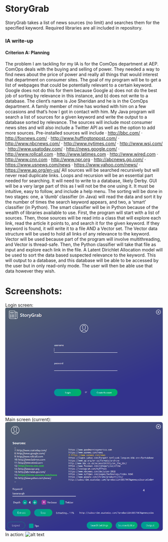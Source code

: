 # StoryGrab
StoryGrab takes a list of news sources (no limit) and searches them for the specified keyword. Required libraries are all included in repository. 
### IA write-up


#### Criterion A: Planning

 
The problem I am tackling for my IA is for the ComOps department at AEP. ComOps deals with the buying and selling of power. They needed a way to find news about the price of power and really all things that would interest that department on consumer sites. The goal of my program will be to get a list of webpages that could be potentially relevant to a certain keyword. Google does not do this for them because Google a) does not do the best job of sorting by relevance in this instance, and b) does not write to a database. The client’s name is Joe Sheridan and he is in the ComOps department. A family member of mine has worked with him on a few occasions and that’s how I got in contact with him.
My Java program will search a list of sources for a given keyword and write the output to a database sorted by relevance. The sources will include most consumer news sites and will also include a Twitter API as well as the option to add more sources. Pre-installed sources will include
·             http://bbc.com/
·             http://foxnews.com/
·             http://www.huffingtonpost.com/
·             http://www.nbcnews.com/
·             http://www.nytimes.com/
·             http://www.wsj.com/
·             http://www.usatoday.com/
·             http://news.google.com/
·             http://www.rollcall.com
·             http://www.latimes.com
·             http://www.wired.com
·             http://www.cnn.com
·             http://www.npr.org
·             http://abcnews.go.com/
·             https://www.usnews.com/news
·             https://www.yahoo.com/news/
·             https://www.ap.org/en-us/
 All sources will be searched recursively but will never read duplicate links. Loops and recursion will be an essential part needed for searching. It will need to write to a database, likely Derby. GUI will be a very large part of this as I will not be the one using it. It must be intuitive, easy to follow, and include a help menu. The sorting will be done in two stages: one, a ‘dumb’ classifier (in Java) will read the data and sort it by the number of times the search keyword appears, and two, a ‘smart’ classifier (in Python). The smart classifier will be in Python because of the wealth of libraries available to use. First, the program will start with a list of sources. Then, those sources will be read into a class that will explore each link, read the article it points to, and search it for the given keyword. If they keyword is found, it will write it to a file AND a Vector set. The Vector data structure will be used to hold all links of any relevance to the keyword. Vector will be used because part of the program will involve multithreading, and Vector is thread-safe. Then, the Python classifier will take that file as input and explore each link in the file. A Latent Dirichlet Allocation model will be used to sort the data based suspected relevance to the keyword. This will output to a database, and this database will be able to be accessed by the user but in only read-only mode. The user will then be able use that data however they wish.


# Screenshots: 
Login screen:
![alt text](screenshots/sglogin.PNG "Login screen")
Main screen (current):
![alt text](screenshots/sgmainwcolor.png "Main screen") 
In action:
![alt text](screenshots/op.gif)
